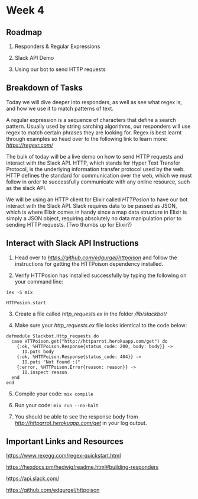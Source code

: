 Week 4
======

## Roadmap

1. Responders & Regular Expressions

2. Slack API Demo

3. Using our bot to send HTTP requests

## Breakdown of Tasks

Today we will dive deeper into responders, as well as see what regex is, and how we use it to match patterns of text.

A regular expression is a sequence of characters that define a search pattern. Usually used by string sarching algorithms, our responders will use regex to match certain phrases they are looking for. Regex is best learnt through examples so head over to the following link to learn more: *https://regexr.com/* 

The bulk of today will be a live demo on how to send HTTP requests and interact with the Slack API. HTTP, which stands for Hyper Text Transfer Protocol, is the underlying information transfer protocol used by the web. HTTP defines the standard for communication over the web, which we must follow in order to successfully communicate with any online resource, such as the slack API.

We will be using an HTTP client for Elixir called *HTTPosion* to have our bot interact with the Slack API. Slack requires data to be passed as JSON, which is where Elixir comes in handy since a map data structure in Elixir is simply a JSON object, requiring absolutely no data manipulation prior to sending HTTP requests. (Two thumbs up for Elixir?)

## Interact with Slack API Instructions

1. Head over to *https://github.com/edgurgel/httpoison* and follow the instructions for getting the HTTPoison dependency installed. 

2. Verify HTTPosion has installed successfully by typing the following on your command line:

```
iex -S mix

HTTPosion.start
```

3. Create a file called *http_requests.ex* in the folder */lib/slackbot/*

4. Make sure your *http_requests.ex* file looks identical to the code below:

```
defmodule Slackbot.Http_requests do
  case HTTPoison.get("http://httparrot.herokuapp.com/get") do
    {:ok, %HTTPoison.Response{status_code: 200, body: body}} ->
      IO.puts body
    {:ok, %HTTPoison.Response{status_code: 404}} ->
      IO.puts "Not found :("
    {:error, %HTTPoison.Error{reason: reason}} ->
      IO.inspect reason
  end
end
```

5. Compile your code: ```mix compile```

6. Run your code: ```mix run --no-halt```

7. You should be able to see the response body from *http://httparrot.herokuapp.com/get* in your log output.

## Important Links and Resources

https://www.rexegg.com/regex-quickstart.html

https://hexdocs.pm/hedwig/readme.html#building-responders

https://api.slack.com/

https://github.com/edgurgel/httpoison





